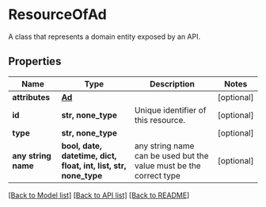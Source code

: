 # ResourceOfAd

A class that represents a domain entity exposed by an API.

## Properties
Name | Type | Description | Notes
------------ | ------------- | ------------- | -------------
**attributes** | [**Ad**](Ad.md) |  | [optional] 
**id** | **str, none_type** | Unique identifier of this resource. | [optional] 
**type** | **str, none_type** |  | [optional] 
**any string name** | **bool, date, datetime, dict, float, int, list, str, none_type** | any string name can be used but the value must be the correct type | [optional]

[[Back to Model list]](../README.md#documentation-for-models) [[Back to API list]](../README.md#documentation-for-api-endpoints) [[Back to README]](../README.md)


